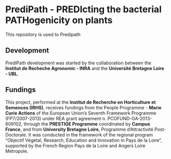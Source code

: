 # PrediPath - PREDIcting the bacterial PATHogenicity on plants

This repository is used to Predipath


## Development
PrediPath development was started by the collaboration between the **Institut de Recheche Agronomic - INRA** and the **Université Bretagne Loire - UBL**.

## Fundings
This project, performed at the **Institut de Recherche en Horticulture et Semences (IRHS)**, receives fundings from the People Programme - **Marie Curie Actions** of the European Union’s Seventh Framework Programme (FP7/2007-2013) under REA grant agreement n. PCOFUND-GA-2013-609102, through the **PRESTIGE Programme** coordinated by **Campus France**, and from **University Bretagne Loire**, Programme d’Attractivité Post-Doctorale. It was conducted in the framework of the regional program “Objectif Végétal, Research, Education and Innovation in Pays de la Loire”, supported by the French Region Pays de la Loire and Angers Loire Métropole.

